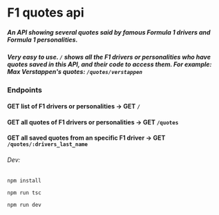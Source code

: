 # F1 quotes api

##### An API showing several quotes said by famous Formula 1 drivers and Formula 1 personalities.

##### Very easy to use. ```/``` shows all the F1 drivers or personalities who have quotes saved in this API, and their code to access them. For example: Max Verstappen's quotes: ```/quotes/verstappen```

### Endpoints
#### GET list of F1 drivers or personalities **->** GET  ```/```
#### GET all quotes of F1 drivers or personalities **->** GET  ```/quotes```
#### GET all saved quotes from an specific F1 driver **->** GET  ```/quotes/:drivers_last_name```
  


###### Dev:

```npm install```

```npm run tsc```

```npm run dev```